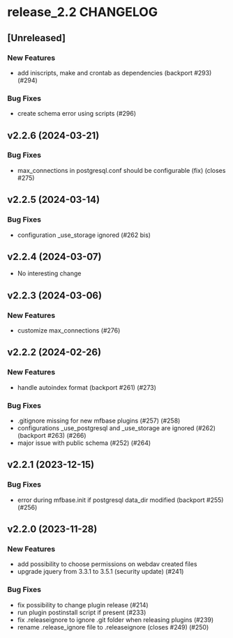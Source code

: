 # release_2.2 CHANGELOG

## [Unreleased]

### New Features

- add iniscripts, make and crontab as dependencies (backport #293) (#294)

### Bug Fixes

- create schema error using scripts (#296)

## v2.2.6 (2024-03-21)

### Bug Fixes

- max_connections in postgresql.conf should be configurable (fix) (closes #275)

## v2.2.5 (2024-03-14)

### Bug Fixes

- configuration _use_storage ignored (#262 bis)

## v2.2.4 (2024-03-07)

- No interesting change

## v2.2.3 (2024-03-06)

### New Features

- customize max_connections (#276)

## v2.2.2 (2024-02-26)

### New Features

- handle autoindex format (backport #261) (#273)

### Bug Fixes

- .gitignore missing for new mfbase plugins (#257) (#258)
- configurations _use_postgresql and _use_storage are ignored (#262) (backport #263) (#266)
- major issue with public schema (#252) (#264)

## v2.2.1 (2023-12-15)

### Bug Fixes

- error during mfbase.init if postgresql data_dir modified (backport #255) (#256)

## v2.2.0 (2023-11-28)

### New Features

- add possibility to choose permissions on webdav created files
- upgrade jquery from 3.3.1 to 3.5.1 (security update) (#241)

### Bug Fixes

- fix possibility to change plugin release (#214)
- run plugin postinstall script if present (#233)
- fix .releaseignore to ignore .git folder when releasing plugins (#239)
- rename .release_ignore file to .releaseignore (closes #249) (#250)


